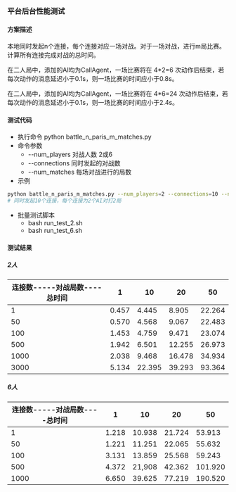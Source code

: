 ### 平台后台性能测试

#### 方案描述

本地同时发起n个连接，每个连接对应一场对战。对于一场对战，进行m局比赛。计算所有连接完成对战的总时间。

在二人局中，添加的AI均为CallAgent，一场比赛将在 4*2=6 次动作后结束，若每次动作的消息延迟小于0.1s，则一场比赛的时间应小于0.8s。

在二人局中，添加的AI均为CallAgent，一场比赛将在 4*6=24 次动作后结束，若每次动作的消息延迟小于0.1s，则一场比赛的时间应小于2.4s。

#### 测试代码

* 执行命令 python battle_n_paris_m_matches.py
* 命令参数 
  * --num_players  对战人数  2或6
  * --connections  同时发起的对战数
  * --num_matches  每场对战进行的局数
* 示例

```bash
python battle_n_paris_m_matches.py --num_players=2 --connections=10 --num_matches=2
# 同时发起10个连接，每个连接为2个AI对打2局
```

* 批量测试脚本  
  * bash run_test_2.sh
  * bash run_test_6.sh 

#### 测试结果

##### 2人

| 连接数-----对战局数----总时间 | 1     | 10     | 20     | 50     |
| ----------------------------- | ----- | ------ | ------ | ------ |
| 1                             | 0.457 | 4.445  | 8.905  | 22.264 |
| 50                            | 0.570 | 4.568  | 9.067  | 22.483 |
| 100                           | 1.453 | 4.759  | 9.471  | 23.074 |
| 500                           | 1.942 | 6.501  | 12.255 | 26.973 |
| 1000                          | 2.038 | 9.468  | 16.478 | 34.934 |
| 3000                          | 5.134 | 22.395 | 39.293 | 93.364 |

##### 6人

| 连接数-----对战局数----总时间 | 1     | 10     | 20     | 50      |
| ----------------------------- | ----- | ------ | ------ | ------- |
| 1                             | 1.218 | 10.938 | 21.724 | 53.913  |
| 50                            | 1.221 | 11.251 | 22.065 | 55.632  |
| 100                           | 3.131 | 13.859 | 25.568 | 59.243  |
| 500                           | 4.372 | 21,908 | 42.362 | 101.920 |
| 1000                          | 6.650 | 39.625 | 77.219 | 190.520 |
